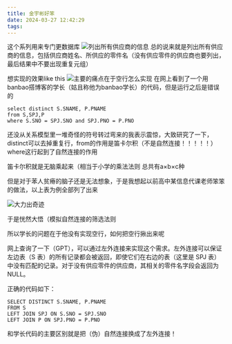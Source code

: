 ```yaml
---
title: 金宇彬好笨
date: 2024-03-27 12:42:29
tags:
---
```

这个系列用来专门更数据库
![列出所有供应商的信息](../img/数据库/微信截图_20240327124313.png)
总的说来就是列出所有供应商的信息，包括供应商姓名、所供应的零件名（没有供应零件的供应商也要列出，最后结果中不要出现重复元组）

想实现的效果like this
![主要的痛点在于空行怎么实现](../img/数据库/fd6783cf6517e9620578fc548e54fa6.jpg)
在网上看到了一个用banbao搭博客的学长（姑且称他为banbao学长）的代码，但是运行之后是错误的
```
select distinct S.SNAME, P.PNAME
from S,SPJ,P
where S.SNO = SPJ.SNO and SPJ.PNO = P.PNO
```
还没从关系模型里一堆奇怪的符号转过弯来的我表示震惊，大致研究了一下，distinct可以去掉重复行，from的作用是笛卡尔积（不是自然连接！！！！！）where这行起到了自然连接的作用

笛卡尔积就是无脑乘起来（相当于小学的乘法法则 总共有a×b×c种

但是对于苯人贫瘠的脑子还是无法想象，于是我想起以前高中某信息代课老师笨笨的做法，以上表为例全部列了出来

![大力出奇迹](../img/数据库/大力出奇迹.jpg)

于是恍然大悟（模拟自然连接的筛选法则

所以学长的问题在于他没有实现空行，如何把空行揪出来呢

网上查询了一下（GPT），可以通过左外连接来实现这个需求。左外连接可以保证左边表（S 表）的所有记录都会被返回，即使它们在右边的表（这里是 SPJ 表）中没有匹配的记录。对于没有供应零件的供应商，其相关的零件名字段会返回为 NULL。

正确的代码如下：
```
SELECT DISTINCT S.SNAME, P.PNAME
FROM S
LEFT JOIN SPJ ON S.SNO = SPJ.SNO
LEFT JOIN P ON SPJ.PNO = P.PNO
```

和学长代码的主要区别就是把（伪）自然连接换成了左外连接！
